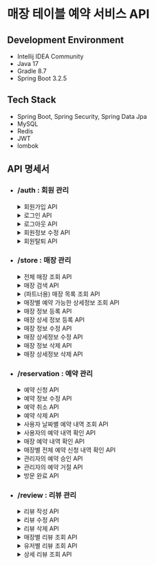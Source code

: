 # 매장 테이블 예약 서비스 API

## Development Environment
- Intellij IDEA Community
- Java 17
- Gradle 8.7
- Spring Boot 3.2.5

## Tech Stack
- Spring Boot, Spring Security, Spring Data Jpa
- MySQL
- Redis
- JWT
- lombok

## API 명세서
- ### /auth : 회원 관리
  <details>
  <summary>회원가입 API</summary>
  
  - POST ```/sign/up```
  - 중복 ID는 허용하지 않음
  - 패스워드는 암호화된 형태로 저장됨
  - 이름은 20자 이내, 핸드폰번호는 "010-0000-0000" 형식 혹은 "00000000000" 형식, type는 일반 사용자인 "USER" 혹은 매장 관리자 "PARTNER"
  - 입력 파라미터
    * ##### body
    ```json
    {
      "id": "string", 
      "password": "string", 
      "name": "string", 
      "phoneNumber": "string",
      "type": "string"
    }
    ```
  - 출력 결과
    ```json
    {
      "data": {
        "userId": 0,
        "id": "string"
      },
      "code": "string",
      "message": "string"
    }
    ```
  </details>
  <details>
  <summary>로그인 API</summary>

    - POST ```/sign/in```
    - 회원가입이 되어있고, 아이디/패스워드가 일치하는 경우 JWT 발급
    - 입력 파라미터
      * ##### body
      ```json
      {
        "id": "string",
        "password": "string"
      }
      ```
    - 출력 결과
      ```json
      {
        "data": {
          "token": "string"
        },
        "code": "string",
        "message": "string"
      }
      ```
  </details>
  <details>
  <summary>로그아웃 API</summary>

    - GET ```/sign/out```
    - 로그인이 되어있는 경우 로그아웃
    - 입력 파라미터
      * ##### header
      |key|value|
      |:---:|:---:|
      |Authorization|Bearer 로그인 시 발급받은 토큰|
    - 출력 결과
      ```json
      {
        "data": null,
        "code": "string",
        "message": "string"
      }
      ```
  </details>
  <details>
  <summary>회원정보 수정 API</summary>

    - PATCH ```/modify```
    - 현재의 비밀번호(originPassword)를 제외하고선 변경이 없는 항목은 제거
    - 현재 비밀번호 입력값이 등록된 정보와 다를 땐 실행되지 않음
    - 이름은 20자 이내, 핸드폰번호는 "010-0000-0000" 형식 혹은 "00000000000" 형식
    - 입력 파라미터
      * ##### header
      |key|value|
      |:---:|:---:|
      |Authorization|Bearer 로그인 시 발급받은 토큰|
      * ##### body
      ```json
      {
        "originPassword": "string",
        "password": "string",
        "username": "string",
        "phoneNumber": "string"
      }
      ```
    - 출력 결과
      ```json
      {
        "data": null,
        "code": "string",
        "message": "string"
      }
      ```
  </details>
  <details>
  <summary>회원탈퇴 API</summary>

    - DELETE ```/expire```
    - 현재 로그인 중인 사용자가 자신의 비밀번호를 알맞게 입력하였을 경우 회원 정보 삭제
    - 파트너의 경우 관리중인 매장에 진행중인 예약이 있는 경우 탈퇴 불가
    - 일반 사용자의 경우 진행중인 예약이 있는 경우 탈퇴 불가
    - 입력 파라미터
      * ##### header
      |key|value|
      |:---:|:---:|
      |Authorization|Bearer 로그인 시 발급받은 토큰|
      * ##### body
      ```json
      {
        "password": "string"
      }
      ```
    - 출력 결과
      ```json
      {
        "code": "string",
        "message": "string",
        "data": null
      }
      ```
  </details>
- ### /store : 매장 관리
  <details>
  <summary>전체 매장 조회 API</summary>

    - GET ```/search```
    - 정렬 기준 미선택 시 이름순 반환
    - 입력 파라미터
        * ##### param
      | key  |                                                                     value                                                                     |
      |:----:|:---------------------------------------------------------------------------------------------------------------------------------------------:|
      | page |                                                              가져올 페이지 번호(0부터 시작)                                                               |
      | size |                                                                 페이지당 보일 목록 개수                                                                 |
      | criteria | 목록 정렬 순<br><br>- 이름순(NAMEASC)<br>- 평점 높은순(RATEHIGHEST)<br>- 평점 낮은순(RATELOWEST)<br>- 리뷰 많은순(REVIEWCOUNTHIGHEST)<br>- 리뷰 적은순(REVIEWCOUNTLOWEST) |
    - 출력 결과
      ```json
      {
        "code": "string",
        "message": "string",
        "data": {
          "content": [
            {
                "storeId": 0,
                "name": "string",
                "location": "string",
                "description": "",
                "rate": 0.0,
                "reviewCount": 0
            }
          ],
          "pageable": {
            "pageNumber": 0,
            "pageSize": 0,
            "sort": {
              "empty": false,
              "unsorted": false,
              "sorted": true
            },
            "offset": 0,
            "paged": true,
            "unpaged": false
          },
          "last": true,
          "totalPages": 0,
          "totalElements": 0,
          "size": 0,
          "number": 0,
          "sort": {
            "empty": false,
            "unsorted": false,
            "sorted": true
          },
          "first": true,
          "numberOfElements": 0,
          "empty": false
        }
      }
      ```
  </details>
  <details>
  <summary>매장 검색 API</summary>

    - GET ```/search/{word}```
    - 검색하고자 하는 단어를 입력값(word)으로 받으면 이름, 위치, 설명에 해당 입력값이 포함되는 매장 목록 호출
    - 정렬 기준 미선택 시 이름순 반환
    - 입력 파라미터
      * ##### param
      | key  |                                                                     value                                                                     |
      |:----:|:---------------------------------------------------------------------------------------------------------------------------------------------:|
      | page |                                                              가져올 페이지 번호(0부터 시작)                                                               |
      | size |                                                                 페이지당 보일 목록 개수                                                                 |
      | criteria | 목록 정렬 순<br><br>- 이름순(NAMEASC)<br>- 평점 높은순(RATEHIGHEST)<br>- 평점 낮은순(RATELOWEST)<br>- 리뷰 많은순(REVIEWCOUNTHIGHEST)<br>- 리뷰 적은순(REVIEWCOUNTLOWEST) |
    - 출력 결과
      ```json
      {
        "code": "string",
        "message": "string",
        "data": {
          "content": [
            {
                "storeId": 0,
                "name": "string",
                "location": "string",
                "description": "",
                "rate": 0.0,
                "reviewCount": 0
            }
          ],
          "pageable": {
            "pageNumber": 0,
            "pageSize": 0,
            "sort": {
              "empty": false,
              "unsorted": false,
              "sorted": true
            },
            "offset": 0,
            "paged": true,
            "unpaged": false
          },
          "last": true,
          "totalPages": 0,
          "totalElements": 0,
          "size": 0,
          "number": 0,
          "sort": {
            "empty": false,
            "unsorted": false,
            "sorted": true
          },
          "first": true,
          "numberOfElements": 0,
          "empty": false
        }
      }
      ```
  </details>
  <details>
  <summary>(파트너용) 매장 목록 조회 API</summary>

    - GET ```/my-store```
    - 본인이 등록한 모든 매장 목록을 반환
    - 본인의 userId 외의 값을 입력한 경우 권한 오류 반환
    - 반환 결과는 Page 인터페이스 형태로 매장 리스트를 입력한 정렬 기준으로 정렬해 반환(미선택 시 기본 최근 등록순)
    - 입력 파라미터
      * ##### header
      |key|value|
      |:---:|:---:|
      |Authorization|Bearer 로그인 시 발급받은 토큰|
      * ##### param
      | key  |                                                                     value                                                                     |
      |:----:|:---------------------------------------------------------------------------------------------------------------------------------------------:|
      | page |                                                              가져올 페이지 번호(0부터 시작)                                                               |
      | size |                                                                 페이지당 보일 목록 개수                                                                 |
      | criteria | 목록 정렬 순<br><br>- 이름순(NAMEASC)<br>- 평점 높은순(RATEHIGHEST)<br>- 평점 낮은순(RATELOWEST)<br>- 리뷰 많은순(REVIEWCOUNTHIGHEST)<br>- 리뷰 적은순(REVIEWCOUNTLOWEST) |
    - 출력 결과
      ```json
      {
        "data": {
          "content": [
            {
                "storeId": 0,
                "name": "string",
                "location": "string",
                "description": "",
                "rate": 0.0,
                "reviewCount": 0
            }
          ],
          "pageable": {
            "pageNumber": 0,
            "pageSize": 0,
            "sort": {
              "empty": false,
              "unsorted": false,
              "sorted": true
            },
            "offset": 0,
            "paged": true,
            "unpaged": false
          },
          "last": true,
          "totalPages": 0,
          "totalElements": 0,
          "size": 0,
          "number": 0,
          "sort": {
            "empty": false,
            "unsorted": false,
            "sorted": true
          },
          "first": true,
          "numberOfElements": 0,
          "empty": false
        },
        "code": "string",
        "message": "string"
      }
      ```
  </details>
  <details>
  <summary>매장별 예약 가능한 상세정보 조회 API</summary>

    - GET ```/detail/{storeId}```
    - 권한(로그인) 필요 없음
    - 매장을 등록할 때 발급받았던 storeId를 입력하였을 경우 매장의 상세 정보 반환
    - 입력 파라미터
      * ##### param
      | key  |       value        |
      |:----:|:------------------:|
      | page | 가져올 페이지 번호(0부터 시작) |
      | size |   페이지당 보일 목록 개수    |
    - 출력 결과
      ```json
      {
        "data": {
        "storeId": 0,
        "name": "string",
        "location": "string",
        "description": "string",
        "rate": 0.0,
        "reviewCount": 0,
        "details": {
            "content": [
                {
                    "storeDetailId": 0,
                    "reservationTime": "string",
                    "totalHeadCount": 0,
                    "nowHeadCount": 0
                }
            ],
            "pageable": {
                "pageNumber": 0,
                "pageSize": 10,
                "sort": {
                    "empty": true,
                    "sorted": false,
                    "unsorted": true
                },
                "offset": 0,
                "unpaged": false,
                "paged": true
            },
            "last": true,
            "totalPages": 1,
            "totalElements": 2,
            "size": 10,
            "number": 0,
            "sort": {
                "empty": true,
                "sorted": false,
                "unsorted": true
            },
            "first": true,
            "numberOfElements": 2,
            "empty": false
            }
        },
        "code": "string",
        "message": "string"
      }
      ```
  </details>
  <details>
  <summary>매장 정보 등록 API</summary>

    - POST ```/regist/store```
    - 파트너로 로그인하였고 매장 등록에 필요한 모든 정보가 입력되었을 경우 매장 등록
    - 파트너 회원이 이미 같은 이름, 같은 주소로 등록한 매장이 존재하는 경우 400 status 코드와 에러메세지 반환
    - 입력 파라미터
      * ##### header
      |key|value|
      |:---:|:---:|
      |Authorization|Bearer 로그인 시 발급받은 토큰|
      * ##### body
      ```json
      {
        "name": "string",
        "location": "string",
        "description": "string"
      }
      ```
    - 출력 결과
      ```json
      {
        "data": {
          "ownerId": 0,
          "storeId": 0,
          "name": "string",
          "location": "location",
          "description": "description"
        },
        "code": "string",
        "message": "string"
      }
      ```
  </details>
  <details>
  <summary>매장 상세 정보 등록 API</summary>

    - POST ```regist/details/{storeId}```
    - 파트너로 로그인하였고 매장 등록에 필요한 모든 정보가 입력되었을 경우 매장 등록
    - 파트너 회원이 이미 같은 이름, 같은 주소로 등록한 매장이 존재하는 경우 400 status 코드와 에러메세지 반환
    - 입력 파라미터
      * ##### header
      |key|value|
      |:---:|:---:|
      |Authorization|Bearer 로그인 시 발급받은 토큰|
      * ##### body
      ```json
      {
        "storeDetails": [
          {
            "reservationTime": "string",
            "headCount": 0
          }
        ]
      }
      ```
    - 출력 결과
      ```json
      {
        "data": {
          "storeId": 0,
          "registedStoreDetails": [
            {
              "storeDetailId": 0,
              "reservationTime": "string",
              "headCount": 0
            }
          ]
        },
        "code": "string",
        "message": "string"
      }
      ```
  </details>
  <details>
  <summary>매장 정보 수정 API</summary>

    - PATCH ```/update/{storeId}```
    - 변경이 없는 항목은 제거(이름, 위치정보엔 빈 값 입력 불가)
    - 로그인한 사용자가 권한이 있는 매장만 수정 가능
    - 입력 파라미터
       * ##### header
      |key|value|
      |:---:|:---:|
      |Authorization|Bearer 로그인 시 발급받은 토큰|
       * ##### body
      ```json
      {
        "name": "string",
        "location": "string",
        "description": "string"
      }
      ```
    - 출력 결과
      ```json
      {
        "data": null,
        "code": "string",
        "message": "string"
      }
      ```
  </details>
  <details>
  <summary>매장 상세정보 수정 API</summary>

    - PATCH ```/update/detail/{storeDetailId}```
    - 인원수 필수 입력
    - 현재 예약 신청, 혹은 예약 승인된 총 인원수보다 변경하려는 예약 가능 총 수가 더 적으면 에러 반환
    - 입력 파라미터
       * ##### header
      |key|value|
      |:---:|:---:|
      |Authorization|Bearer 로그인 시 발급받은 토큰|
       * ##### body
      ```json
      {
        "headCount": 0
      }
      ```
    - 출력 결과
      ```json
      {
        "data": null,
        "code": "string",
        "message": "string"
      }
      ```
  </details>
  <details>
  <summary>매장 정보 삭제 API</summary>

    - DELETE ```/delete/{storeId}```
    - 매장을 등록했던 파트너가 등록 시 발급받았던 storeId를 입력했을 경우 해당하는 매장 정보 삭제
    - 매장에 허가를 기다리는 예약(신청 상태), 진행중인 예약(승인 상태)이 없는 경우 동작
    - 입력 파라미터
      * ##### header
      |key|value|
      |:---:|:---:|
      |Authorization|Bearer 로그인 시 발급받은 토큰|
    - 출력 결과
      ```json
      {
        "code": "string",
        "message": "string",
        "data": null
      }
      ```
  </details>
  <details>
  <summary>매장 상세정보 삭제 API</summary>

    - DELETE ```/delete/detail/{storeDetailId}```
    - 매장을 등록했던 파트너가 등록 시 발급받았던 storeDetailId를 입력했을 경우 해당하는 매장 상세정보 삭제
    - 허가를 기다리는 예약(신청 상태), 진행중인 예약(승인 상태)이 없는 경우 동작
    - 입력 파라미터
      * ##### header
      |key|value|
      |:---:|:---:|
      |Authorization|Bearer 로그인 시 발급받은 토큰|
    - 출력 결과
      ```json
      {
        "code": "string",
        "message": "string",
        "data": null
      }
      ```
  </details>
- ### /reservation : 예약 관리
  <details>
  <summary>예약 신청 API</summary>

    - POST ```/apply/{storeDetailId}```
    - 사용자가 예약 가능한 매장의 상세정보 식별번호 입력, 예약할 인원수 입력
    - 이미 해당 시간에 예약한 정보가 있다면 에러 반환
    - 예약 가능한 인원수보다 예약할 인원수가 많을 시 에러 반환
    - 사용자(USER) 권한 필수
    - 입력 파라미터
      * ##### header
      |key|value|
      |:---:|:---:|
      |Authorization|Bearer 로그인 시 발급받은 토큰|
      * ##### body
      ```json
      {
        "headCount": 0
      }
      ```
    - 출력 결과
      ```json
      {
        "code": "string",
        "message": "string",
        "data": {
          "reservationId": 0,
          "time": "string",
          "headCount": 0,
          "status": "string"
        }
      }
      ```
  </details>
  <details>
  <summary>예약 정보 수정 API</summary>

    - PATCH ```/update/{reservationId}```
    - 사용자가 예약 내역 식별번호에 해당하는 본인의 예약 내용 변경
    - 예약 상태가 '신청'일 경우만 수정 가능
    - 매장 상세번호 변경 시 이미 예약한 상세번호로 변경 불가
    - 인원수 변경 시 예약 인원수가 수용 가능 인원을 넘어설 경우 에러 반환
    - 입력 파라미터
      * ##### header
      |key|value|
      |:---:|:---:|
      |Authorization|Bearer 로그인 시 발급받은 토큰|
      * ##### body (변경이 없는 항목은 제거)
      ```json
      {
        "storeDetailId": 0,
        "headCount": 0
      }
      ```
    - 출력 결과
      ```json
      {
        "code": "string",
        "message": "string",
        "data": null
      }
      ```
  </details>
  <details>
  <summary>예약 취소 API</summary>

    - PATCH ```/cancel/{reservationId}```
    - 사용자가 본인이 예약한 내용 취소
    - 단, 예약 상태가 방문완료인 경우는 취소 불가
    - 입력 파라미터
      * ##### header
      |key|value|
      |:---:|:---:|
      |Authorization|Bearer 로그인 시 발급받은 토큰|
    - 출력 결과
      ```json
      {
        "code": "string",
        "message": "string",
        "data": null
      }
      ```
  </details>
  <details>
  <summary>예약 삭제 API</summary>

    - DELETE ```/delete/{reservationId}```
    - 사용자가 본인이 예약한 내용 삭제
    - 단, 예약 상태가 취소, 혹은 거절인 경우만 삭제 가능
    - 입력 파라미터
        * ##### header
      |key|value|
      |:---:|:---:|
      |Authorization|Bearer 로그인 시 발급받은 토큰|
    - 출력 결과
      ```json
      {
        "code": "string",
        "message": "string",
        "data": null
      }
      ```
  </details>
  <details>
  <summary>사용자 날짜별 예약 내역 조회 API</summary>

    - GET ```/list```
    - 사용자의 예약(입력 날짜(미입력시 오늘 기준)에 존재하는 예약 시간) 리스트 반환
    - 예약 시간순 정렬 고정
    - 입력 파라미터
      * ##### param
      |  key   |                                                                    value                                                                     |
      |:------:|:--------------------------------------------------------------------------------------------------------------------------------------------:|
      | status | 확인할 예약 상태(미입력시 전체)<br><br>- 예약 신청 상태(APPLIED)<br>- 예약 승인 상태(APPROVED)<br>- 예약 거절 상태(DENIED)<br>- 예약 취소 상태(CANCELED)<br>- 방문 완료 상태(COMPLETED) |
      |  date  |                                                           확인할 날짜('yyyy-MM-dd' 형식)                                                            |
      |  page  |                                                                   확인할 페이지                                                                    |
      |  size  |                                                                  페이지당 목록 개수                                                                  |
      * ##### header
      |key|value|
      |:---:|:---:|
      |Authorization|Bearer 로그인 시 발급받은 토큰|
    - 출력 결과
      ```json
      {
        "data": {
          "content": [
              {
                  "reservationTime": "string",
                  "reservationInfo": [
                      {
                          "reservationId": 0,
                          "store": {
                              "storeId": 0,
                              "name": "string",
                              "location": "string",
                              "description": "string"
                          },
                          "headCount": 0,
                          "status": "string"
                      }
                  ]
              }
          ],
          "pageable": {
              "pageNumber": 0,
              "pageSize": 10,
              "sort": {
                    "empty": true,
                    "unsorted": true,
                    "sorted": false
              },
              "offset": 0,
              "paged": true,
              "unpaged": false
          },
          "totalElements": 0,
          "totalPages": 0,
          "last": true,
          "size": 0,
          "number": 0,
          "sort": {
              "empty": true,
              "unsorted": true,
              "sorted": false
            },
          "first": true,
          "numberOfElements": 0,
          "empty": false
          },
        "code": "string",
        "message": "string"
      }
      ```
  </details>
  <details>
  <summary>사용자의 예약 내역 확인 API</summary>

    - GET ```/detail/{reservationId}```
    - 사용자가 입력한 예약 식별번호로 예약의 상세내역확인
    - 입력 파라미터
      * ##### header
      |key|value|
      |:---:|:---:|
      |Authorization|Bearer 로그인 시 발급받은 토큰|
      ```
    - 출력 결과
      ```json
      {
        "data": {
          "createAt": "string",
          "store": {
            "storeId": 0,
            "name": "string",
            "location": "string",
            "description": "string"
          },
          "reservation": {
            "reservationId": 0,
            "time": "string",
            "headCount": 0,
            "status": "string"
          }
        },
        "code": "string",
        "message": "string"
      }
      ```
  </details>
  <details>
  <summary>매장 예약 내역 확인 API</summary>

    - GET ```/store/{storeId}```
    - 매장을 등록한 파트너 이용자가 확인하려는 매장의 예약(입력 날짜(미입력시 오늘 기준)에 존재하는 예약 시간) 리스트 조회
    - 예약 시간순 정렬 고정
    - 입력 파라미터
      * ##### param
      |  key   |                                                                    value                                                                     |
      |:------:|:--------------------------------------------------------------------------------------------------------------------------------------------:|
      | status | 확인할 예약 상태(미입력시 전체)<br><br>- 예약 신청 상태(APPLIED)<br>- 예약 승인 상태(APPROVED)<br>- 예약 거절 상태(DENIED)<br>- 예약 취소 상태(CANCELED)<br>- 방문 완료 상태(COMPLETED) |
      |  date  |                                                           확인할 날짜('yyyy-MM-dd' 형식)                                                            |
      |  page  |                                                                   확인할 페이지                                                                    |
      |  size  |                                                                  페이지당 목록 개수                                                                  |
      * ##### header
      |key|value|
      |:---:|:---:|
      |Authorization|Bearer 로그인 시 발급받은 토큰|
    - 출력 결과
      ```json
      {
        "data": {
          "content": [
              {
                  "reservationTime": "string",
                  "reservationInfo": [
                      {
                          "reservationId": 0,
                          "user": {
                              "id": 0,
                              "name": "string"
                          },
                          "headCount": 0,
                          "status": "APPLIED"
                      }
                  ]
              }
          ],
          "pageable": {
              "pageNumber": 0,
              "pageSize": 0,
              "sort": {
                  "empty": true,
                  "unsorted": true,
                  "sorted": false
              },
              "offset": 0,
              "unpaged": false,
              "paged": true
          },
          "last": true,
          "totalElements": 0,
          "totalPages": 0,
          "size": 0,
          "number": 0,
          "sort": {
              "empty": true,
              "unsorted": true,
              "sorted": false
          },
          "first": true,
          "numberOfElements": 0,
          "empty": false
        },
        "code": "string",
        "message": "string"
      }
      ```
  </details>
  <details>
  <summary>매장별 전체 예약 신청 내역 확인 API</summary>

    - GET ```/store/all-apply/{storeId}```
    - 매장을 등록한 파트너 이용자가 확인하려는 매장의 전체 예약 신청 리스트 조회
    - 예약 시간순 정렬 고정
    - 입력 파라미터
        * ##### param
      |  key   |   value    |
      |:------:|:----------:|
      |  page  |  확인할 페이지   |
      |  size  | 페이지당 목록 개수 |
        * ##### header
      |key|value|
      |:---:|:---:|
      |Authorization|Bearer 로그인 시 발급받은 토큰|
    - 출력 결과
      ```json
      {
        "data": {
          "content": [
              {
                  "reservationTime": "string",
                  "reservationInfo": [
                      {
                          "reservationId": 0,
                          "user": {
                              "id": 0,
                              "name": "string"
                          },
                          "headCount": 0,
                          "status": "APPLIED"
                      }
                  ]
              }
          ],
          "pageable": {
              "pageNumber": 0,
              "pageSize": 0,
              "sort": {
                  "empty": true,
                  "unsorted": true,
                  "sorted": false
              },
              "offset": 0,
              "unpaged": false,
              "paged": true
          },
          "last": true,
          "totalElements": 0,
          "totalPages": 0,
          "size": 0,
          "number": 0,
          "sort": {
              "empty": true,
              "unsorted": true,
              "sorted": false
          },
          "first": true,
          "numberOfElements": 0,
          "empty": false
        },
        "code": "string",
        "message": "string"
      }
      ```
  </details>
  <details>
  <summary>관리자의 예약 승인 API</summary>

    - PATCH ```approve/{reservationId}```
    - 매장의 파트너 이용자가 일반 이용자로부터 신청된 예약 허가
    - 신청 상태의 예약 내역만 승인 가능
    - 입력 파라미터
      * ##### header
      |key|value|
      |:---:|:---:|
      |Authorization|Bearer 로그인 시 발급받은 토큰|
    - 출력 결과
      ```json
      {
        "data": null,
        "code": "string",
        "message": "string"
      }
      ```
  </details>
  <details>
  <summary>관리자의 예약 거절 API</summary>

    - PATCH ```/deny/{reservationId}```
    - 매장의 파트너 이용자가 일반 이용자로부터 신청된 예약 거절
    - 신청 상태의 예약 내역만 거절 가능
    - 입력 파라미터
        * ##### header
      |key|value|
      |:---:|:---:|
      |Authorization|Bearer 로그인 시 발급받은 토큰|
    - 출력 결과
      ```json
      {
        "data": null,
        "code": "string",
        "message": "string"
      }
      ```
  </details>
  <details>
  <summary>방문 완료 API</summary>

    - PATCH ```/kiosk/reservation-id```
    - 권한(로그인) 미필요
    - 승인된 예약 시간 30분 전 ~ 10분 전 도착만 방문 완료 가능
    - 입력 파라미터
      * ##### body
      ```json
      {
        "reservationId": 0
      }
      ```
    - 출력 결과
      ```json
      {
        "code": "string",
        "message": "string",
        "data": null
      }
      ```
  </details>
- ### /review : 리뷰 관리
  <details>
  <summary>리뷰 작성 API</summary>

    - POST ```/regist/{reservationId}```
    - 방문 완료한 사용자가 예약과 관련된 리뷰 작성 가능
    - 한 예약내역 당 하나의 리뷰만 작성 가능
    - 입력 파라미터
      * ##### header
      |key|value|
      |:---:|:---:|
      |Authorization|Bearer 로그인 시 발급받은 토큰|
      * ##### body
      ```json
      {
        "rate": 0,
        "context": "string"
      }
      ```
    - 출력 결과
      ```json
      {
        "data": {
          "reviewedId": 0,
          "rate": 0,
          "context": "string"
        },
        "code": "string",
        "message": "string"
      }
      ```
  </details>
  <details>
  <summary>리뷰 수정 API</summary>

    - PATCH ```/update/{reviewId}```
    - 리뷰 작성자가 작성했던 리뷰 수정
    - 입력 파라미터
      * ##### header
      |key|value|
      |:---:|:---:|
      |Authorization|Bearer 로그인 시 발급받은 토큰|
      * ##### body (변경이 없는 항목은 제거)
      ```json
      {
        "rate": 0,
        "context": "string"
      }
      ```
    - 출력 결과
      ```json
      {
        "code": "string",
        "message": "string",
        "data": null
      }
      ```
  </details>
  <details>
  <summary>리뷰 삭제 API</summary>

    - DELETE ```delete/{reviewedId}```
    - 리뷰 작성자, 혹은 매장 파트너가 삭제할 reviewedId 입력 시 리뷰 삭제
    - 입력 파라미터
      |key|value|
      |:---:|:---:|
      |Authorization|Bearer 로그인 시 발급받은 토큰|
    - 출력 결과
      ```json
      {
        "code": "string",
        "message": "string",
        "data": null
      }
      ```
  </details>
  <details>
  <summary>매장별 리뷰 조회 API</summary>

    - GET ```/store/{storeId}```
    - 정렬 기준 미선택 시 최근 등록순 반환
      * ##### param
      | key  |                                                                     value                                                                     |
      |:----:|:---------------------------------------------------------------------------------------------------------------------------------------------:|
      | page |                                                              가져올 페이지 번호(0부터 시작)                                                               |
      | size |                                                                 페이지당 보일 목록 개수                                                                 |
      | criteria | 목록 정렬 순<br><br>- 최근 등록순(CREATEDATDESC)<br>- 등록순(CREATEDATASC)<br>- 평점 높은순(RATEHIGHEST)<br>- 평점 낮은순(RATELOWEST) |
  - 출력 결과
    ```json
    {
      "code": "string",
      "message": "string",
      "data": {
        "content": [
            {
                "createdAt": "string",
                "updatedAt": "string",
                "reviewId": 0,
                "rate": 0,
                "context": "string"
            }
        ],
        "pageable": {
            "pageNumber": 0,
            "pageSize": 0,
            "sort": {
                "empty": false,
                "sorted": true,
                "unsorted": false
            },
            "offset": 0,
            "unpaged": false,
            "paged": true
        },
        "last": true,
        "totalPages": 0,
        "totalElements": 0,
        "size": 0,
        "number": 0,
        "sort": {
            "empty": false,
            "sorted": true,
            "unsorted": false
        },
        "first": true,
        "numberOfElements": 0,
        "empty": false
      }
    }
    ```
  </details>
  <details>
  <summary>유저별 리뷰 조회 API</summary>

    - GET ```/user/{userId}```
    - 정렬 기준 미선택 시 최근 등록순 반환
       * ##### param
      | key  |                                                                     value                                                                     |
      |:----:|:---------------------------------------------------------------------------------------------------------------------------------------------:|
      | page |                                                              가져올 페이지 번호(0부터 시작)                                                               |
      | size |                                                                 페이지당 보일 목록 개수                                                                 |
      | criteria | 목록 정렬 순<br><br>- 최근 등록순(CREATEDATDESC)<br>- 등록순(CREATEDATASC)<br>- 평점 높은순(RATEHIGHEST)<br>- 평점 낮은순(RATELOWEST) |
    - 출력 결과
      ```json
      {
        "code": "string",
        "message": "string",
        "data": {
          "content": [
              {
                  "createdAt": "string",
                  "updatedAt": "string",
                  "reviewId": 0,
                  "rate": 0,
                  "context": "string"
              }
          ],
          "pageable": {
              "pageNumber": 0,
              "pageSize": 0,
              "sort": {
                  "empty": false,
                  "sorted": true,
                  "unsorted": false
              },
              "offset": 0,
              "unpaged": false,
              "paged": true
          },
          "last": true,
          "totalPages": 0,
          "totalElements": 0,
          "size": 0,
          "number": 0,
          "sort": {
              "empty": false,
              "sorted": true,
              "unsorted": false
          },
          "first": true,
          "numberOfElements": 0,
          "empty": false
        }
      }
      ```
  </details>
  <details>
  <summary>상세 리뷰 조회 API</summary>

    - PATCH ```/detail/{reviewId}```
    - 리뷰 상세내역 확인
    - 출력 결과
      ```json
      {
        "code": "string",
        "message": "string",
        "data": {
          "createAt": "string",
          "updateAt": "string",
          "reservation": {
            "id": 0,
            "time": "string",
            "headCount": 0
          },
          "user": {
            "id": 0,
            "name": "string"
          },
          "rate": 0,
          "context": "string"
        }
      }
      ```
  </details>
